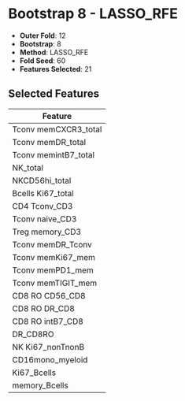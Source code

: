 # Bootstrap 8 - LASSO_RFE

- **Outer Fold**: 12
- **Bootstrap**: 8
- **Method**: LASSO_RFE
- **Fold Seed**: 60
- **Features Selected**: 21

## Selected Features

| Feature |
|---------|
| Tconv memCXCR3_total |
| Tconv memDR_total |
| Tconv memintB7_total |
| NK_total |
| NKCD56hi_total |
| Bcells Ki67_total |
| CD4 Tconv_CD3 |
| Tconv naive_CD3 |
| Treg memory_CD3 |
| Tconv memDR_Tconv |
| Tconv memKi67_mem |
| Tconv memPD1_mem |
| Tconv memTIGIT_mem |
| CD8 RO CD56_CD8 |
| CD8 RO DR_CD8 |
| CD8 RO intB7_CD8 |
| DR_CD8RO |
| NK Ki67_nonTnonB |
| CD16mono_myeloid |
| Ki67_Bcells |
| memory_Bcells |

